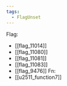 ```yaml
---
tags:
  - FlagUnset
---
```

Flag:
- [[flag_11014]]
- [[flag_11080]]
- [[flag_11081]]
- [[flag_11083]]
- [[flag_9476]]
Fn:
- [[u2511_function7]]
